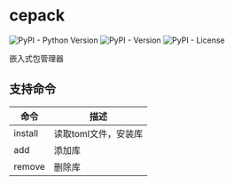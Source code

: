 # cepack

<img alt="PyPI - Python Version" src="https://img.shields.io/pypi/pyversions/cepack">

<img alt="PyPI - Version" src="https://img.shields.io/pypi/v/cepack">

<img alt="PyPI - License" src="https://img.shields.io/pypi/l/cepack">

嵌入式包管理器

## 支持命令

|命令|描述|
|---|---|
|install|读取toml文件，安装库|
|add|添加库|
|remove|删除库|
